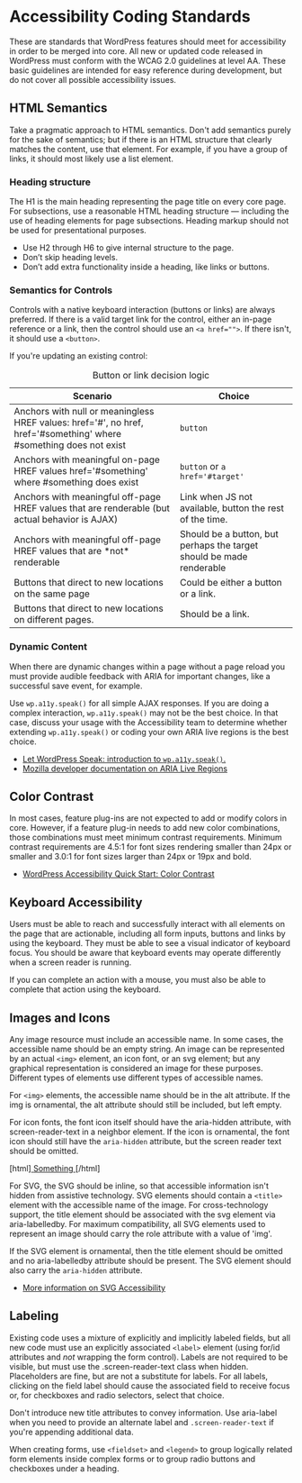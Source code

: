 # Accessibility Coding Standards

These are standards that WordPress features should meet for accessibility in order to be merged into core. All new or updated code released in WordPress must conform with the WCAG 2.0 guidelines at level AA. These basic guidelines are intended for easy reference during development, but do not cover all possible accessibility issues.
<h2>HTML Semantics</h2>
Take a pragmatic approach to HTML semantics. Don't add semantics purely for the sake of semantics; but if there is an HTML structure that clearly matches the content, use that element. For example, if you have a group of links, it should most likely use a list element.
<h3>Heading structure</h3>
The H1 is the main heading representing the page title on every core page. For subsections, use a reasonable HTML heading structure — including the use of heading elements for page subsections. Heading markup should not be used for presentational purposes.
<ul>
 	<li>Use H2 through H6 to give internal structure to the page.</li>
 	<li>Don’t skip heading levels.</li>
 	<li>Don’t add extra functionality inside a heading, like links or buttons.</li>
</ul>
<h3>Semantics for Controls</h3>
Controls with a native keyboard interaction (buttons or links) are always preferred. If there is a valid target link for the control, either an in-page reference or a link, then the control should use an <code>&lt;a href=""&gt;</code>. If there isn't, it should use a <code>&lt;button&gt;</code>.

If you're updating an existing control:
<table><caption>Button or link decision logic</caption>
<thead>
<tr>
<th scope="col">Scenario</th>
<th scope="col">Choice</th>
</tr>
</thead>
<tbody>
<tr>
<td>Anchors with null or meaningless HREF values: href='#', no href, href='#something' where #something does not exist</td>
<td><code>button</code></td>
</tr>
<tr>
<td>Anchors with meaningful on-page HREF values href='#something' where #something does exist</td>
<td><code>button</code> or <code>a href='#target'</code></td>
</tr>
<tr>
<td>Anchors with meaningful off-page HREF values that are renderable (but actual behavior is AJAX)</td>
<td>Link when JS not available, button the rest of the time.</td>
</tr>
<tr>
<td>Anchors with meaningful off-page HREF values that are *not* renderable</td>
<td>Should be a button, but perhaps the target should be made renderable</td>
</tr>
<tr>
<td>Buttons that direct to new locations on the same page</td>
<td>Could be either a button or a link.</td>
</tr>
<tr>
<td>Buttons that direct to new locations on different pages.</td>
<td>Should be a link.</td>
</tr>
</tbody>
</table>
<h3>Dynamic Content</h3>
When there are dynamic changes within a page without a page reload you must provide audible feedback with ARIA for important changes, like a successful save event, for example.

Use <code>wp.a11y.speak()</code> for all simple AJAX responses. If you are doing a complex interaction, <code>wp.a11y.speak()</code> may not be the best choice. In that case, discuss your usage with the Accessibility team to determine whether extending <code>wp.a11y.speak()</code> or coding your own ARIA live regions is the best choice.
<ul>
 	<li><a href="https://make.wordpress.org/accessibility/2015/04/15/let-wordpress-speak-new-in-wordpress-4-2/">Let WordPress Speak: introduction to <code>wp.a11y.speak()</code>. </a></li>
 	<li><a href="https://developer.mozilla.org/en-US/docs/Web/Accessibility/ARIA/ARIA_Live_Regions">Mozilla developer documentation on ARIA Live Regions</a></li>
</ul>
<h2>Color Contrast</h2>
In most cases, feature plug-ins are not expected to add or modify colors in core. However, if a feature plug-in needs to add new color combinations, those combinations must meet minimum contrast requirements. Minimum contrast requirements are 4.5:1 for font sizes rendering smaller than 24px or smaller and 3.0:1 for font sizes larger than 24px or 19px and bold.
<ul>
 	<li><a href="https://make.wordpress.org/accessibility/handbook/quick-start-guide/#color-contrast">WordPress Accessibility Quick Start: Color Contrast</a></li>
</ul>
<h2>Keyboard Accessibility</h2>
Users must be able to reach and successfully interact with all elements on the page that are actionable, including all form inputs, buttons and links by using the keyboard. They must be able to see a visual indicator of keyboard focus. You should be aware that keyboard events may operate differently when a screen reader is running.

If you can complete an action with a mouse, you must also be able to complete that action using the keyboard.
<h2>Images and Icons</h2>
Any image resource must include an accessible name. In some cases, the accessible name should be an empty string. An image can be represented by an actual <code>&lt;img&gt;</code> element, an icon font, or an svg element; but any graphical representation is considered an image for these purposes. Different types of elements use different types of accessible names.

For <code>&lt;img&gt;</code> elements, the accessible name should be in the alt attribute. If the img is ornamental, the alt attribute should still be included, but left empty.

For icon fonts, the font icon itself should have the aria-hidden attribute, with screen-reader-text in a neighbor element. If the icon is ornamental, the font icon should still have the <code>aria-hidden</code> attribute, but the screen reader text should be omitted.

[html]<a href="this.html">
<span class="dashicons dashicon-thumbs-up" aria-hidden="true"></span>
<span class="screen-reader-text">Something</span>
</a>[/html]

For SVG, the SVG should be inline, so that accessible information isn't hidden from assistive technology. SVG elements should contain a <code>&lt;title&gt;</code> element with the accessible name of the image. For cross-technology support, the title element should be associated with the svg element via aria-labelledby. For maximum compatibility, all SVG elements used to represent an image should carry the role attribute with a value of 'img'. 

If the SVG element is ornamental, then the title element should be omitted and no aria-labelledby attribute should be present. The SVG element should also carry the <code>aria-hidden</code> attribute. 

<ul>
 	<li><a href="http://www.sitepoint.com/tips-accessible-svg/">More information on SVG Accessibility</a></li>
</ul>
<h2>Labeling</h2>
Existing code uses a mixture of explicitly and implicitly labeled fields, but all new code must use an explicitly associated <code>&lt;label&gt;</code> element (using for/id attributes and <em>not</em> wrapping the form control). Labels are not required to be visible, but must use the .screen-reader-text class when hidden. Placeholders are fine, but are not a substitute for labels. For all labels, clicking on the field label should cause the associated field to receive focus or, for checkboxes and radio selectors, select that choice.

Don't introduce new title attributes to convey information. Use aria-label when you need to provide an alternate label and <code>.screen-reader-text</code> if you're appending additional data.

When creating forms, use <code>&lt;fieldset&gt;</code> and <code>&lt;legend&gt;</code> to group logically related form elements inside complex forms or to group radio buttons and checkboxes under a heading.
